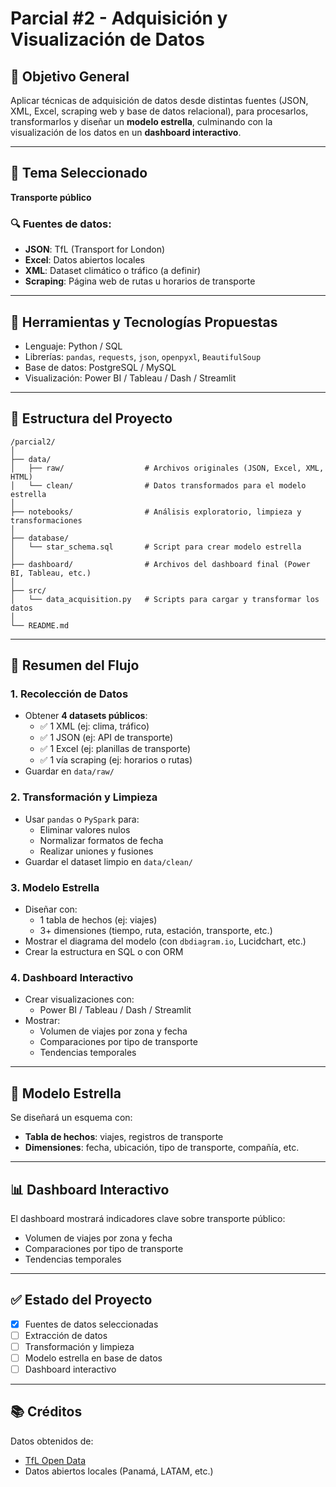 # Parcial #2 - Adquisición y Visualización de Datos

## 🎯 Objetivo General

Aplicar técnicas de adquisición de datos desde distintas fuentes (JSON, XML, Excel, scraping web y base de datos relacional), para procesarlos, transformarlos y diseñar un **modelo estrella**, culminando con la visualización de los datos en un **dashboard interactivo**.

---

## 📌 Tema Seleccionado

**Transporte público**

### 🔍 Fuentes de datos:
- **JSON**: TfL (Transport for London)
- **Excel**: Datos abiertos locales
- **XML**: Dataset climático o tráfico (a definir)
- **Scraping**: Página web de rutas u horarios de transporte

---

## 🔧 Herramientas y Tecnologías Propuestas
- Lenguaje: Python / SQL
- Librerías: `pandas`, `requests`, `json`, `openpyxl`, `BeautifulSoup`
- Base de datos: PostgreSQL / MySQL
- Visualización: Power BI / Tableau / Dash / Streamlit

---

## 📁 Estructura del Proyecto

```
/parcial2/
│
├── data/
│   ├── raw/                  # Archivos originales (JSON, Excel, XML, HTML)
│   └── clean/                # Datos transformados para el modelo estrella
│
├── notebooks/                # Análisis exploratorio, limpieza y transformaciones
│
├── database/
│   └── star_schema.sql       # Script para crear modelo estrella
│
├── dashboard/                # Archivos del dashboard final (Power BI, Tableau, etc.)
│
├── src/
│   └── data_acquisition.py   # Scripts para cargar y transformar los datos
│
└── README.md
```

---

## 🔁 Resumen del Flujo

### 1. Recolección de Datos
- Obtener **4 datasets públicos**:
  - ✅ 1 XML (ej: clima, tráfico)
  - ✅ 1 JSON (ej: API de transporte)
  - ✅ 1 Excel (ej: planillas de transporte)
  - ✅ 1 vía scraping (ej: horarios o rutas)
- Guardar en `data/raw/`

### 2. Transformación y Limpieza
- Usar `pandas` o `PySpark` para:
  - Eliminar valores nulos
  - Normalizar formatos de fecha
  - Realizar uniones y fusiones
- Guardar el dataset limpio en `data/clean/`

### 3. Modelo Estrella
- Diseñar con:
  - 1 tabla de hechos (ej: viajes)
  - 3+ dimensiones (tiempo, ruta, estación, transporte, etc.)
- Mostrar el diagrama del modelo (con `dbdiagram.io`, Lucidchart, etc.)
- Crear la estructura en SQL o con ORM

### 4. Dashboard Interactivo
- Crear visualizaciones con:
  - Power BI / Tableau / Dash / Streamlit
- Mostrar:
  - Volumen de viajes por zona y fecha
  - Comparaciones por tipo de transporte
  - Tendencias temporales

---

## 🧠 Modelo Estrella

Se diseñará un esquema con:
- **Tabla de hechos**: viajes, registros de transporte
- **Dimensiones**: fecha, ubicación, tipo de transporte, compañía, etc.

---

## 📊 Dashboard Interactivo

El dashboard mostrará indicadores clave sobre transporte público:
- Volumen de viajes por zona y fecha
- Comparaciones por tipo de transporte
- Tendencias temporales

---

## ✅ Estado del Proyecto

- [x] Fuentes de datos seleccionadas
- [ ] Extracción de datos
- [ ] Transformación y limpieza
- [ ] Modelo estrella en base de datos
- [ ] Dashboard interactivo

---

## 📚 Créditos

Datos obtenidos de:
- [TfL Open Data](https://tfl.gov.uk/info-for/open-data-users/)
- Datos abiertos locales (Panamá, LATAM, etc.)
